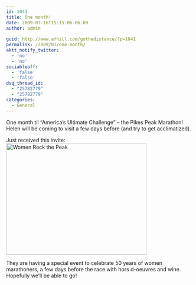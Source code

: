 ```yaml
---
id: 1041
title: One month!
date: 2009-07-16T15:15:06-06:00
author: admin
  
guid: http://www.afhill.com/gothedistance/?p=1041
permalink: /2009/07/one-month/
aktt_notify_twitter:
  - 'no'
  - 'no'
sociableoff:
  - 'false'
  - 'false'
dsq_thread_id:
  - "25782779"
  - "25782779"
categories:
  - General
---
```

One month til &#8220;America&#8217;s Ultimate Challenge&#8221; &#8211; the Pikes Peak Marathon! Helen will be coming to visit a few days before (and try to get acclimatized). 

Just received this invite:  
<img src="http://www.afhill.com/gothedistance/wp-content/uploads/2009/07/p_justforwomen_crop.jpg" alt="Women Rock the Peak" title="Women Rock the Peak" width="380" height="301" class="aligncenter size-full wp-image-1042" /> 

They are having a special event to celebrate 50 years of women marathoners, a few days before the race with hors d-oeuvres and wine. Hopefully we&#8217;ll be able to go!
